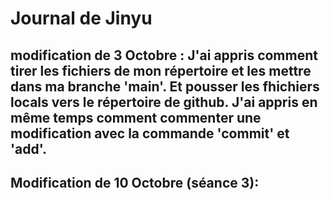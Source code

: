 # Journal de Jinyu
## modification de 3 Octobre : J'ai appris comment tirer les fichiers de mon répertoire et les mettre dans ma branche 'main'. Et pousser les fhichiers locals vers le répertoire de github. J'ai appris en même temps comment commenter une modification avec la commande 'commit' et 'add'. 

## Modification de 10 Octobre (séance 3):

